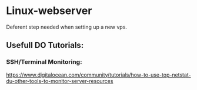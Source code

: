
# Linux-webserver
Deferent step needed when setting up a new vps.

## Usefull DO Tutorials:
### SSH/Terminal Monitoring:
https://www.digitalocean.com/community/tutorials/how-to-use-top-netstat-du-other-tools-to-monitor-server-resources


